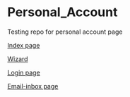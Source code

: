 # Personal_Account
Testing repo for personal account page

[Index page](https://grant-inna.github.io/Personal_Account/app/)

[Wizard](https://grant-inna.github.io/Personal_Account/app/form-wizard.html)

[Login page](https://grant-inna.github.io/Personal_Account/app/pages-login.html)

[Email-inbox page](https://grant-inna.github.io/Personal_Account/app/email-inbox.html)
